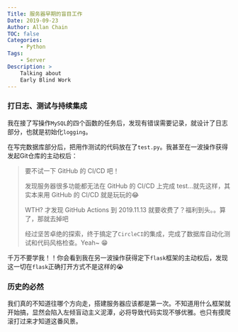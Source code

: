 ```yaml
---
Title: 服务器早期的盲目工作
Date: 2019-09-23
Author: Allan Chain
TOC: false
Categories:
    - Python
Tags: 
    - Server
Description: >
    Talking about
    Early Blind Work
---
```


### 打日志、测试与持续集成

我在接了写操作`MySQL`的四个函数的任务后，发现有错误需要记录，就设计了日志部分，也就是初始化`logging`。

在写完数据库部分后，把用作测试的代码放在了`test.py`。我甚至在一波操作获得发起Git仓库的主动权后：

> 要不试一下 GitHub 的 CI/CD 吧！
>
> 发现服务器很多功能都无法在 GitHub 的 CI/CD 上完成 test...就先这样，其实本来用 GitHub 的 CI/CD 就是玩玩的:joy:
>
> WTH? 才发现 GitHub Actions 到 2019.11.13 就要收费了？福利到头。。算了，那就去掉吧
>
> 经过坚苦卓绝的探索，终于搞定了`CircleCI`的集成，完成了数据库自动化测试和代码风格检查。Yeah\~ :grin:

千万不要学我！！你会看到我在另一波操作获得定下`flask`框架的主动权后，发现这一切在`flask`正确打开方式不是这样的:sob:

### 历史的必然

我们真的不知道往哪个方向走，搭建服务器应该都是第一次。不知道用什么框架就开始搞，显然会陷入左倾盲动主义泥潭，必将导致代码实现不够优雅。也只有摸爬滚打过来才知道这番风景。